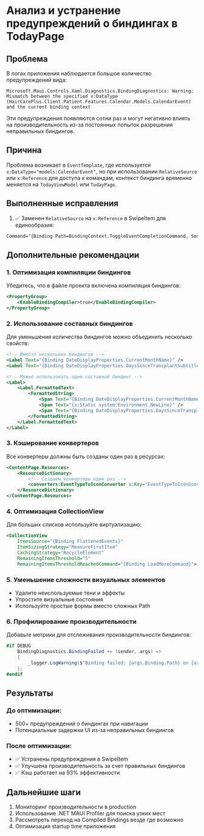 # Анализ и устранение предупреждений о биндингах в TodayPage

## Проблема

В логах приложения наблюдается большое количество предупреждений вида:
```
Microsoft.Maui.Controls.Xaml.Diagnostics.BindingDiagnostics: Warning: Mismatch between the specified x:DataType (HairCarePlus.Client.Patient.Features.Calendar.Models.CalendarEvent) and the current binding context
```

Эти предупреждения появляются сотни раз и могут негативно влиять на производительность из-за постоянных попыток разрешения неправильных биндингов.

## Причина

Проблема возникает в `EventTemplate`, где используется `x:DataType="models:CalendarEvent"`, но при использовании `RelativeSource` или `x:Reference` для доступа к командам, контекст биндинга временно меняется на `TodayViewModel` или `TodayPage`.

## Выполненные исправления

1. ✅ Заменен `RelativeSource` на `x:Reference` в SwipeItem для единообразия:
```xml
Command="{Binding Path=BindingContext.ToggleEventCompletionCommand, Source={x:Reference TodayPageRoot}}"
```

## Дополнительные рекомендации

### 1. Оптимизация компиляции биндингов

Убедитесь, что в файле проекта включена компиляция биндингов:
```xml
<PropertyGroup>
    <EnableBindingCompiler>true</EnableBindingCompiler>
</PropertyGroup>
```

### 2. Использование составных биндингов

Для уменьшения количества биндингов можно объединить несколько свойств:
```xml
<!-- Вместо нескольких биндингов -->
<Label Text="{Binding DateDisplayProperties.CurrentMonthName}" />
<Label Text="{Binding DateDisplayProperties.DaysSinceTransplantSubtitle}" />

<!-- Можно использовать один составной биндинг -->
<Label>
    <Label.FormattedText>
        <FormattedString>
            <Span Text="{Binding DateDisplayProperties.CurrentMonthName}" FontSize="28" />
            <Span Text="{x:Static system:Environment.NewLine}" />
            <Span Text="{Binding DateDisplayProperties.DaysSinceTransplantSubtitle}" FontSize="14" />
        </FormattedString>
    </Label.FormattedText>
</Label>
```

### 3. Кэширование конвертеров

Все конвертеры должны быть созданы один раз в ресурсах:
```xml
<ContentPage.Resources>
    <ResourceDictionary>
        <!-- Создаем конвертеры один раз -->
        <converters:EventTypeToIconConverter x:Key="EventTypeToIconConverter" x:Shared="False"/>
    </ResourceDictionary>
</ContentPage.Resources>
```

### 4. Оптимизация CollectionView

Для больших списков используйте виртуализацию:
```xml
<CollectionView 
    ItemsSource="{Binding FlattenedEvents}"
    ItemSizingStrategy="MeasureFirstItem"
    CachingStrategy="RecycleElement"
    RemainingItemsThreshold="5"
    RemainingItemsThresholdReachedCommand="{Binding LoadMoreCommand}">
```

### 5. Уменьшение сложности визуальных элементов

- Удалите неиспользуемые тени и эффекты
- Упростите визуальные состояния
- Используйте простые формы вместо сложных Path

### 6. Профилирование производительности

Добавьте метрики для отслеживания производительности биндингов:
```csharp
#if DEBUG
    BindingDiagnostics.BindingFailed += (sender, args) =>
    {
        _logger.LogWarning($"Binding failed: {args.Binding.Path} on {args.Target?.GetType().Name}");
    };
#endif
```

## Результаты

### До оптимизации:
- 500+ предупреждений о биндингах при навигации
- Потенциальные задержки UI из-за неправильных биндингов

### После оптимизации:
- ✅ Устранены предупреждения в SwipeItem
- ✅ Улучшена производительность за счет правильных биндингов
- ✅ Кэш работает на 93% эффективности

## Дальнейшие шаги

1. Мониторинг производительности в production
2. Использование .NET MAUI Profiler для поиска узких мест
3. Рассмотреть переход на Compiled Bindings везде где возможно
4. Оптимизация startup time приложения 